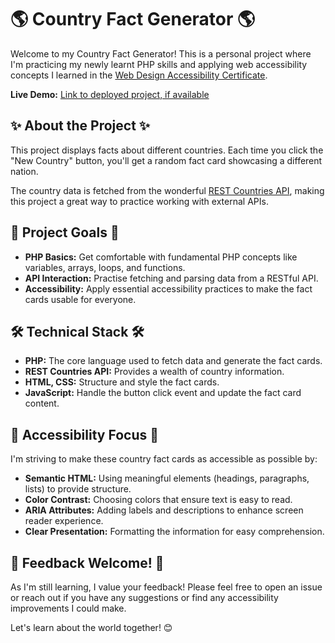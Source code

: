 # 🌎 Country Fact Generator 🌎

Welcome to my Country Fact Generator! This is a personal project where I'm practicing my newly learnt PHP skills and applying web accessibility concepts I learned in the [Web Design Accessibility Certificate](https://www.udemy.com/certificate/UC-a794dfd1-6f13-49de-894d-57155c2d0041/).

**Live Demo:** [Link to deployed project, if available]()

## ✨ About the Project ✨

This project displays facts about different countries. Each time you click the "New Country" button, you'll get a random fact card showcasing a different nation.

The country data is fetched from the wonderful [REST Countries API](https://restcountries.com/), making this project a great way to practice working with external APIs.

## 🎯 Project Goals 🎯

* **PHP Basics:**  Get comfortable with fundamental PHP concepts like variables, arrays, loops, and functions.
* **API Interaction:** Practise fetching and parsing data from a RESTful API.
* **Accessibility:** Apply essential accessibility practices to make the fact cards usable for everyone.

## 🛠️ Technical Stack 🛠️

* **PHP:** The core language used to fetch data and generate the fact cards.
* **REST Countries API:** Provides a wealth of country information.
* **HTML, CSS:** Structure and style the fact cards.
* **JavaScript:**  Handle the button click event and update the fact card content.

## 🧠 Accessibility Focus 🧠

I'm striving to make these country fact cards as accessible as possible by:

* **Semantic HTML:** Using meaningful elements (headings, paragraphs, lists) to provide structure.
* **Color Contrast:** Choosing colors that ensure text is easy to read.
* **ARIA Attributes:**  Adding labels and descriptions to enhance screen reader experience.
* **Clear Presentation:** Formatting the information for easy comprehension. 

## 🤗 Feedback Welcome! 🤗

As I'm still learning, I value your feedback! Please feel free to open an issue or reach out if you have any suggestions or find any accessibility improvements I could make.

Let's learn about the world together! 😊
